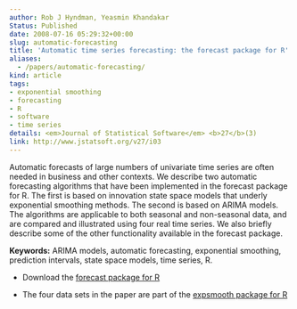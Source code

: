 ```yaml
---
author: Rob J Hyndman, Yeasmin Khandakar
Status: Published
date: 2008-07-16 05:29:32+00:00
slug: automatic-forecasting
title: 'Automatic time series forecasting: the forecast package for R'
aliases:
  - /papers/automatic-forecasting/
kind: article
tags:
- exponential smoothing
- forecasting
- R
- software
- time series
details: <em>Journal of Statistical Software</em> <b>27</b>(3)
link: http://www.jstatsoft.org/v27/i03
---
```


Automatic forecasts of large numbers of univariate time series are often needed in business and other contexts. We describe two automatic forecasting algorithms that have been implemented in the forecast package for R. The first is based on innovation state space models that underly exponential smoothing methods. The second is based on ARIMA models. The algorithms are applicable to both seasonal and non-seasonal data, and are compared and illustrated using four real time series. We also briefly describe some of the other functionality available in the forecast package.

**Keywords:** ARIMA models, automatic forecasting, exponential smoothing, prediction intervals, state space models, time series, R.



  * Download the [forecast package for R](http://pkg.robjhyndman.com/forecast)


  * The four data sets in the paper are part of the [expsmooth package for R](http://pkg.robjhyndman.com/expsmooth)
